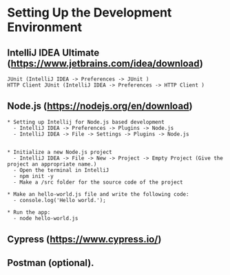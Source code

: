 # Setting Up the Development Environment

## IntelliJ IDEA Ultimate  (https://www.jetbrains.com/idea/download)
    JUnit (IntelliJ IDEA -> Preferences -> JUnit )
    HTTP Client JUnit (IntelliJ IDEA -> Preferences -> HTTP Client )

## Node.js (https://nodejs.org/en/download) 

    * Setting up Intellij for Node.js based development
      - IntelliJ IDEA -> Preferences -> Plugins -> Node.js
      - IntelliJ IDEA -> File -> Settings -> Plugins -> Node.js
    
    
    * Initialize a new Node.js project
      - IntelliJ IDEA -> File -> New -> Project -> Empty Project (Give the project an appropriate name.)
      - Open the terminal in IntelliJ
      - npm init -y
      - Make a /src folder for the source code of the project

    * Make an hello-world.js file and write the following code:
      - console.log('Hello world.');
        
    * Run the app:
      - node hello-world.js

  
## Cypress (https://www.cypress.io/)

## Postman (optional).
